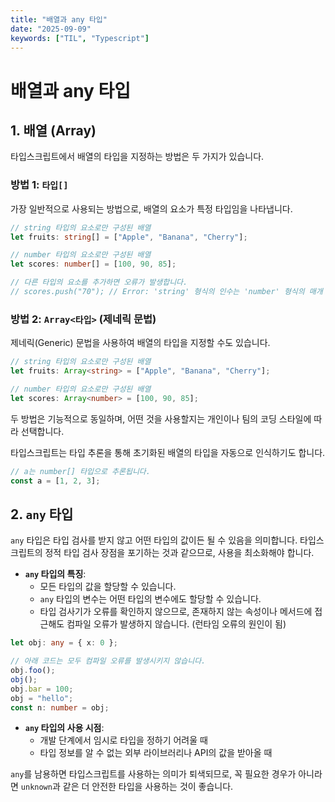 ```yaml
---
title: "배열과 any 타입"
date: "2025-09-09"
keywords: ["TIL", "Typescript"]
---
```


# 배열과 any 타입

## 1. 배열 (Array)

타입스크립트에서 배열의 타입을 지정하는 방법은 두 가지가 있습니다.

### 방법 1: `타입[]`

가장 일반적으로 사용되는 방법으로, 배열의 요소가 특정 타입임을 나타냅니다.

```typescript
// string 타입의 요소로만 구성된 배열
let fruits: string[] = ["Apple", "Banana", "Cherry"];

// number 타입의 요소로만 구성된 배열
let scores: number[] = [100, 90, 85];

// 다른 타입의 요소를 추가하면 오류가 발생합니다.
// scores.push("70"); // Error: 'string' 형식의 인수는 'number' 형식의 매개 변수에 할당될 수 없습니다.
```

### 방법 2: `Array<타입>` (제네릭 문법)

제네릭(Generic) 문법을 사용하여 배열의 타입을 지정할 수도 있습니다.

```typescript
// string 타입의 요소로만 구성된 배열
let fruits: Array<string> = ["Apple", "Banana", "Cherry"];

// number 타입의 요소로만 구성된 배열
let scores: Array<number> = [100, 90, 85];
```

두 방법은 기능적으로 동일하며, 어떤 것을 사용할지는 개인이나 팀의 코딩 스타일에 따라 선택합니다.

타입스크립트는 타입 추론을 통해 초기화된 배열의 타입을 자동으로 인식하기도 합니다.

```typescript
// a는 number[] 타입으로 추론됩니다.
const a = [1, 2, 3];
```

## 2. `any` 타입

`any` 타입은 타입 검사를 받지 않고 어떤 타입의 값이든 될 수 있음을 의미합니다. 타입스크립트의 정적 타입 검사 장점을 포기하는 것과 같으므로, 사용을 최소화해야 합니다.

- **`any` 타입의 특징**:
  - 모든 타입의 값을 할당할 수 있습니다.
  - `any` 타입의 변수는 어떤 타입의 변수에도 할당할 수 있습니다.
  - 타입 검사기가 오류를 확인하지 않으므로, 존재하지 않는 속성이나 메서드에 접근해도 컴파일 오류가 발생하지 않습니다. (런타임 오류의 원인이 됨)

```typescript
let obj: any = { x: 0 };

// 아래 코드는 모두 컴파일 오류를 발생시키지 않습니다.
obj.foo();
obj();
obj.bar = 100;
obj = "hello";
const n: number = obj;
```

- **`any` 타입의 사용 시점**:
  - 개발 단계에서 임시로 타입을 정하기 어려울 때
  - 타입 정보를 알 수 없는 외부 라이브러리나 API의 값을 받아올 때

`any`를 남용하면 타입스크립트를 사용하는 의미가 퇴색되므로, 꼭 필요한 경우가 아니라면 `unknown`과 같은 더 안전한 타입을 사용하는 것이 좋습니다.
